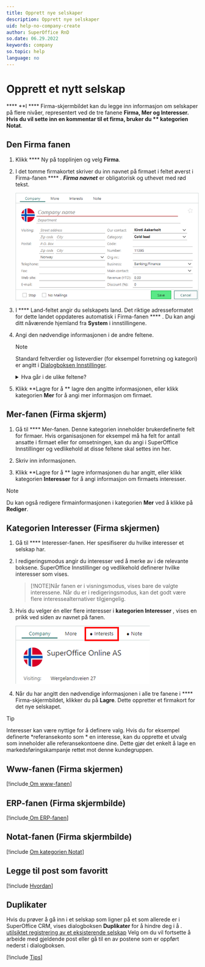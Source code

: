 ```yaml
---
title: Opprett nye selskaper
description: Opprett nye selskaper
uid: help-no-company-create
author: SuperOffice RnD
so.date: 06.29.2022
keywords: company
so.topic: help
language: no
---
```


# Opprett et nytt selskap

 **** **I **** Firma-skjermbildet kan du legge inn informasjon om selskaper på flere nivåer, representert ved de tre fanene **Firma, Mer og **Interesser**. Hvis du vil sette inn en kommentar til et firma, bruker du ** kategorien Notat**.

## Den Firma fanen

1. Klikk **** Ny på topplinjen og velg **Firma**.

1. I det tomme firmakortet skriver du inn navnet på firmaet i feltet øverst i Firma-fanen **** .  ***Firma navnet*** er obligatorisk og uthevet med rød tekst.

    ![Tomt firmakort - skjermbilde][img1]

1. I **** Land-feltet angir du selskapets land. Det riktige adresseformatet for dette landet oppdateres automatisk i Firma-fanen **** . Du kan angi ditt nåværende hjemland fra **System** i innstillingene.

1. Angi den nødvendige informasjonen i de andre feltene.

    > [!NOTE]
    > Standard feltverdier og listeverdier (for eksempel forretning og kategori) er angitt i [Dialogboksen Innstillinger][3].

    <details><summary>Hva går i de ulike feltene?</summary>

    [!include [Fremgangsmåte for å fylle ut firmafelt](includes/company-fields.md)]

    </details>

1. Klikk **Lagre for å ** lagre den angitte informasjonen, eller klikk kategorien **Mer** for å angi mer informasjon om firmaet.

## <a id="more-tab" />Mer-fanen (Firma skjerm)

1. Gå til **** Mer-fanen. Denne kategorien inneholder brukerdefinerte felt for firmaer. Hvis organisasjonen for eksempel må ha felt for antall ansatte i firmaet eller for omsetningen, kan du angi i SuperOffice Innstillinger og vedlikehold at disse feltene skal settes inn her.

2. Skriv inn informasjonen.

3. Klikk **Lagre for å ** lagre informasjonen du har angitt, eller klikk kategorien **Interesser** for å angi informasjon om firmaets interesser.

> [!NOTE]
> Du kan også redigere firmainformasjonen i  kategorien **Mer** ved å klikke på **Rediger**.

## <a id="interests-tab" />Kategorien Interesser (Firma skjermen)

1. Gå til **** Interesser-fanen. Her spesifiserer du hvilke interesser et selskap har.

2. I redigeringsmodus angir du interesser ved å merke av i de relevante boksene. SuperOffice Innstillinger og vedlikehold definerer hvilke interesser som vises.

    > [!NOTE]Når fanen er i visningsmodus, vises bare de valgte interessene. Når du er i redigeringsmodus, kan det godt være flere interessealternativer tilgjengelig.
    > 
3. Hvis du velger én eller flere interesser i **kategorien Interesser** , vises en prikk ved siden av navnet på fanen.

    ![Firma interesser-fanen -skjermbilde][img2]

4. Når du har angitt den nødvendige informasjonen i alle tre fanene i **** Firma-skjermbildet, klikker du på **Lagre**. Dette oppretter et firmakort for det nye selskapet.

> [!TIP]
> Interesser kan være nyttige for å definere valg. Hvis du for eksempel definerte *referansekonto som * en interesse, kan du opprette et utvalg som inneholder alle referansekontoene dine. Dette gjør det enkelt å lage en markedsføringskampanje rettet mot denne kundegruppen.

## Www-fanen (Firma skjermen)

[!include[ Om www-fanen](../../learn/includes/www-tab.md)]

## ERP-fanen (Firma skjermbilde)

[!include[ Om ERP-fanen](../../learn/includes/erp-tab.md)]

## Notat-fanen (Firma skjermbilde)

[!include [Om kategorien Notat](../../learn/includes/about-note-tab.md)]

## Legge til post som favoritt

[!include [Hvordan](../../learn/includes/howto-add-favorite.md)]

## Duplikater

Hvis du prøver å gå inn i et selskap som ligner på et som allerede er i SuperOffice CRM,  vises dialogboksen **Duplikater** for å hindre deg i å . [utilsiktet registrering av et eksisterende selskap][2] Velg om du vil fortsette å arbeide med gjeldende post eller gå til en av postene som er oppført nederst i dialogboksen.

[!include [Tips](../../learn/includes/tip-open-website.md)]

<!-- Referenced links -->
[2]: ../../learn/getting-started/duplicates.md
[3]: ../../learn/getting-started/preferences.md

<!-- Referenced images -->
[img1]: media/new-company.bmp
[img2]: media/interests.bmp
